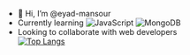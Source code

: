 - 👋 Hi, I’m @eyad-mansour <br>
- Currently learning ![JavaScript](https://img.shields.io/badge/javascript-%23323330.svg?style=for-the-badge&logo=javascript&logoColor=%23F7DF1E) ![MongoDB](https://img.shields.io/badge/MongoDB-%234ea94b.svg?style=for-the-badge&logo=mongodb&logoColor=white)
- Looking to collaborate with web developers <br>
[![Top Langs](https://github-readme-stats.vercel.app/api/top-langs/?username=eyad-mansour&layout=compact)](https://github.com/anuraghazra/github-readme-stats)
